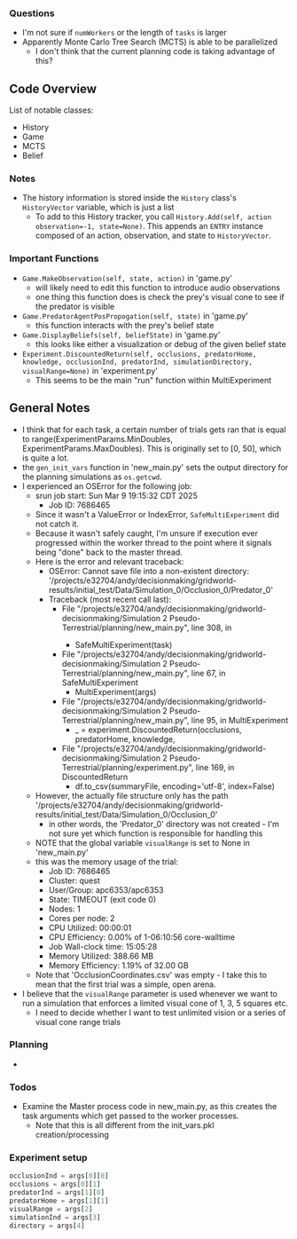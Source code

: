 ### Questions
* I'm not sure if `numWorkers` or the length of `tasks` is larger
* Apparently Monte Carlo Tree Search (MCTS) is able to be parallelized
    * I don't think that the current planning code is taking advantage of this?

## Code Overview
List of notable classes:
* History
* Game
* MCTS
* Belief 

### Notes
* The history information is stored inside the `History` class's `HistoryVector` variable, which is just a list
    * To add to this History tracker, you call `History.Add(self, action observation=-1, state=None)`. This appends an `ENTRY` instance composed of an action, observation, and state to `HistoryVector`.

### Important Functions
* `Game.MakeObservation(self, state, action)` in 'game.py'
    * will likely need to edit this function to introduce audio observations
    * one thing this function does is check the prey's visual cone to see if the predator is visible
* `Game.PredatorAgentPosPropogation(self, state)` in 'game.py'
    * this function interacts with the prey's belief state
* `Game.DisplayBeliefs(self, beliefState)` in 'game.py'
    * this looks like either a visualization or debug of the given belief state
* `Experiment.DiscountedReturn(self, occlusions, predatorHome, knowledge, occlusionInd, predatorInd, simulationDirectory, visualRange=None)` in 'experiment.py'
    * This seems to be the main "run" function within MultiExperiment




## General Notes
* I think that for each task, a certain number of trials gets ran that is equal to range(ExperimentParams.MinDoubles, ExperimentParams.MaxDoubles). This is originally set to [0, 50], which is quite a lot.
* the `gen_init_vars` function in 'new_main.py' sets the output directory for the planning simulations as `os.getcwd`.
* I experienced an OSError for the following job:
    * srun job start: Sun Mar  9 19:15:32 CDT 2025
        * Job ID: 7686465
    * Since it wasn't a ValueError or IndexError, `SafeMultiExperiment` did not catch it.
    * Because it wasn't safely caught, I'm unsure if execution ever progressed within the worker thread to the point where it signals being "done" back to the master thread. 
    * Here is the error and relevant traceback:
        * OSError: Cannot save file into a non-existent directory: '/projects/e32704/andy/decisionmaking/gridworld-results/initial_test/Data/Simulation_0/Occlusion_0/Predator_0'
        * Traceback (most recent call last):
            * File "/projects/e32704/andy/decisionmaking/gridworld-decisionmaking/Simulation 2 Pseudo-Terrestrial/planning/new_main.py", line 308, in <module>
                * SafeMultiExperiment(task)
            * File "/projects/e32704/andy/decisionmaking/gridworld-decisionmaking/Simulation 2 Pseudo-Terrestrial/planning/new_main.py", line 67, in SafeMultiExperiment
                * MultiExperiment(args)
            * File "/projects/e32704/andy/decisionmaking/gridworld-decisionmaking/Simulation 2 Pseudo-Terrestrial/planning/new_main.py", line 95, in MultiExperiment
                * _ = experiment.DiscountedReturn(occlusions, predatorHome, knowledge,
            * File "/projects/e32704/andy/decisionmaking/gridworld-decisionmaking/Simulation 2 Pseudo-Terrestrial/planning/experiment.py", line 169, in DiscountedReturn
                * df.to_csv(summaryFile, encoding='utf-8', index=False)
    * However, the actually file structure only has the path '/projects/e32704/andy/decisionmaking/gridworld-results/initial_test/Data/Simulation_0/Occlusion_0'
        * in other words, the 'Predator_0' directory was not created - I'm not sure yet which function is responsible for handling this
    * NOTE that the global variable `visualRange` is set to None in 'new_main.py'
    * this was the memory usage of the trial:
        * Job ID: 7686465
        * Cluster: quest
        * User/Group: apc6353/apc6353
        * State: TIMEOUT (exit code 0)
        * Nodes: 1
        * Cores per node: 2
        * CPU Utilized: 00:00:01
        * CPU Efficiency: 0.00% of 1-06:10:56 core-walltime
        * Job Wall-clock time: 15:05:28
        * Memory Utilized: 388.66 MB
        * Memory Efficiency: 1.19% of 32.00 GB
    * Note that 'OcclusionCoordinates.csv' was empty - I take this to mean that the first trial was a simple, open arena.
* I believe that the `visualRange` parameter is used whenever we want to run a simulation that enforces a limited visual cone of 1, 3, 5 squares etc.
    * I need to decide whether I want to test unlimited vision or a series of visual cone range trials

### Planning
* 

### Todos
* Examine the Master process code in new_main.py, as this creates the task arguments which get passed to the worker processes.
    * Note that this is all different from the init_vars.pkl creation/processing


### Experiment setup
```python
occlusionInd = args[0][0]
occlusions = args[0][1]
predatorInd = args[1][0]
predatorHome = args[1][1]
visualRange = args[2]
simulationInd = args[3]
directory = args[4]
```